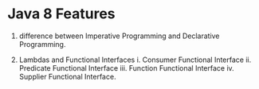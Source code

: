 # Java 8 Features

1. difference between Imperative Programming and Declarative Programming.

2. Lambdas and Functional Interfaces
   i.  Consumer Functional Interface
   ii. Predicate Functional Interface
   iii. Function Functional Interface
   iv. Supplier Functional Interface.
